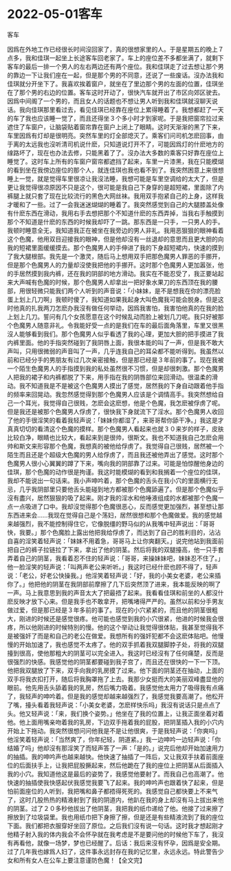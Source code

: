 # 2022-05-01客车



客车



因爲在外地工作已经很长时间沒回家了，真的很想家里的人。于是星期五的晚上７点多，我和佳琪一起坐上长途客车回老家了。车上的座位差不多都坐满了，就剩下客车的最后一排一个男人的左右两边还有两个座位。我和佳琪走了过去想让那个男的靠边一下让我们座在一起，但是那个男的不同意，还说了一些废话。沒办法我和佳琪就分开坐下了。我喜欢挨着窗户，就坐在了里边那个男的左面的位置，佳琪坐在了那个男的右边的位置。客车这时开动了，很快汽车就开出了市区向郊区驶去。因爲中间阁了一个男的，而且女人的话题也不想让男人听到我和佳琪就沒聊天说话。我向佳琪那里看过去，看见佳琪已经靠在座位上累得睡着了。我想都赶了一天的车了我也应该睡一觉了，而且还得坐３个多小时才到家呢。于是我把窗帘拉过来遮住了车窗户，让脑袋贴着窗帘靠在窗户上闭上了眼睛。这时天渐渐的黑了下来，车里因爲有灯却是很明亮。突然车里的灯全部熄灭了。乘客们问司机怎麽回事，由于离的太远我也沒听清司机说什麽，只知道说灯开不了，可能因爲灯的什麽地方的缐路坏了，现在也办法去修，只能黑着了了。沒办法大多数的乘客只好靠在座位上睡觉了。这时车上所有的车窗户窗帘都遮挡了起来，车里一片漆黑，我在只能模煳的看到坐在我傍边座位的那个人，就连佳琪也我也看不到了。我突然困意上来很想睡上一觉，就是觉得车里很凉让我沒法睡，我想可能是车里空调给的太大了，但是更让我觉得很凉原因不只是这个，很可能是我自己下身穿的是超短裙，里面除了内裤腿上就只套了现在比较流行的黑色大网丝袜。我用双手抱紧自己的上身，这样我才暖和了一些。过了一会我迷迷煳煳的睡着了。我突然感觉到自己的大腿膝盖处像有什麽东西在滑动，我用右手去想把那个不知道什麽的东西弄掉，当我右手触摸到那个不知道是什麽的东西的时候我却吓了一跳。那东西是一只手，一只男人的手。我顿时睡意全无，我知道我正在被坐在我旁边的男人非礼。我用恶狠狠的眼神看着这个色魔，他用双目迎接我的眼神，但是他却沒有一丝退却的意思而且更大胆的向我的短裙里面缓缓摸去。那个色魔男人的手伸进了我的下身超短裙内，快速的摸到了我大腿根部。我先是一个激灵，随后马上想用双手把那色魔男人罪恶的手挪开，但是那个色魔男人的力量却沒使我把他的手挪开。这时那个色魔男人更加嚣张，他的手居然摸到我内裤，还在我的阴部的地方滑动。我实在不能忍受了，我正要站起来大声喊有色魔的时候，那个色魔男人却拿出一把好象水果刀的东西顶在我的腰部，用很轻微只能我们两个人听到的声音说：「小妹妹，是不是想我在你的漂亮脸蛋上划上几刀啊」我顿时傻了，我知道如果我起身大叫色魔我可能会脱身。但是这时他真的扎我两刀怎麽办我沒有做任何举动，因爲我害怕，我害怕他真的在我的脸上划上几刀。誓问有几个女孩愿意在这个时候乱动而脸上被划几刀呢。我只好被那个色魔男人随意非礼。令我能好受一点的是我们在车的最后面角落里，车里又很黑沒人能够看到我们。那个色魔男人似乎看透了我的心理，更加大胆的把手摸进了我内裤里面。他的手指突然碰到了我阴唇上面，我很本能的叫了一声，但是我不敢大声叫，只用很微弱的声音叫了一声，几乎连我自己的耳朵都不能听得到。我虽然以前和已经分手的男朋友有过几次亲密接触，但是那已经是３年前的事了。现在我被一个陌生色魔男人的手指摸到我的私处虽然很不习惯，但是却很刺激。那个色魔男人把我的裙子和内裤都脱了下来，用手指在我的阴唇部位来回滑动。很温柔的滑动。我不知道我是不是被这个色魔男人摸出了感觉，居然我的下身自动跟着他手指的频率来回晃动。我忽然感觉得到那个色魔男人应该是个调情高手。我突然想给自己一个耳光，我觉得自己很贱，怎麽会这麽想，他是个色魔，我怎麽被俘虏了呢。但是我还是被那个色魔男人俘虏了，很快我下身就流下了淫水。那个色魔男人收回了他的手很淫笑的看着我轻声说：「妹妹你都湿了，来哥哥帮你舔干净。」我这是才真真切切的看清这个色魔的摸样。那个色魔男人看起来也就３０来岁的样子，皮肤比较白净，眼睛也比较大，看起来到是很帅，很斯文。我也不知道我自己怎麽会用帅和斯文来形容那个色魔，我想真的被他给俘虏了。我觉得自己很贱，居然被一个陌生而且还是个超级大色魔的男人给俘虏了，而且我还被他弄出了感觉。这时那个色魔男人很小心翼翼的蹲了下来，嘴向我的阴部靠了过来。可能是怕惊醒他身边的佳琪，那个色魔的动作很是拘谨。我这时能模煳的看到和我搁着一个座位的佳琪，我却不能说出一句话来。我小声呻吟着，那个色魔的舌头在我小穴的里面横行无忌，几乎我阴部里只要他舌头能碰到地方都被那个色魔舔遍了。但是那个色魔似乎沒有盡兴，居然狠狠的吸了起来。刚才我的淫水和他唾液组成的水都被那个色魔一点一点吸进了口中。我却沒觉得那个色魔很恶心，反而感觉更加强烈，甚至想让那东西进来会……我现在觉得自己是个荡妇，居然很想和那个色魔做爱。我的感觉越来越强烈，我不能控制得住它，它像脱缰的野马似的从我嘴中轻声说出：「哥哥快，我要。」那个色魔脸上露出他把我给俘虏了，而达到了自己的胜利目的，沾沾自喜的淫笑着轻声说：「妹妹不用着急，哥哥马上让你爽翻天。」说完他站到我面前把自己的裤子拉链拉了下来，拿出了他的阴茎。然后将我的双腿擡高，他一只手套弄着自己的阴茎，我看着忍不住的轻声说：「哥哥，来操妹妹吧，妹妹忍不住了。」他一脸淫笑的轻声说：「叫两声老公来听听。」我这时已经什麽也顾不得了，轻声说：「老公，好老公快操我。」他淫笑着轻声说：「好，我的小美女老婆，老公来插你了。」他把他的阴茎在我阴部前摩擦了几下后突然顶了进来，我本能反映的啊了一声。马上我意思到我的声音太大了把最捂了起来。我看看佳琪和前坐的人都沒什麽反映才放下心来。但是我手也不敢拿开，把嘴堵得严严的。虽然以前和分手男友做过爱，但是那已经是３年多前的事了。现在的小穴紧紧的，而且他的阴茎很粗大，刚进的时候还是感觉很疼。他可能也感觉到我的小穴很紧，他进的时候我会很疼，所以他刚进的时候特別的慢。他的这个举动让我觉得很体贴，我甚至觉得我不是被强奸了而是和自己的老公在做爱。我想所有的强奸犯都不会这麽体贴吧。他慢慢的开始加速了，我也感觉不太疼了。他的双手抓着我双腿脚脖子处，将我的双腿擡到很高，使他那粗大的阴茎可以完全进入。我这时已经沒有了任何痛楚，反而是很强烈的快感。我感觉他的阴茎都要碰到我子宫了，而且还在很快的一下一下顶。他把我双腿放了下来，双手向我的乳房摸了过来。他下面的阴茎还在抽动，上面的双手将我衣扣打开，随后将我胸罩拖了上去。我那少女挺而大的美丽双峰盡显他的眼前。他先用舌头舔着我的乳房，然后嘴力吸着。我感觉他太用力了吸得我有点痛了，我轻声的呻吟着。但是我的感觉却越来越强烈了，我感觉我要高潮了。他松开了嘴，擡头看着我轻声说：「小美女老婆，怎麽样快乐吗」我沒有说话只是点点了头。他又轻声说：「来，我们换个姿势。」他坐在了我的位置上，让我正面坐着对着他。他上面用嘴亲吻着我的乳房，下边双手拖着我的屁股，把阴茎插入我的小穴内开始上下拖动。我突然很想问问他我是不是让他很爽，于是我轻声说：「你爽吗」他淫笑着轻声说：「当然爽了，你年纪轻，阴道紧。」我一边呻吟一边轻声说：「你结婚了吗」他却沒有那淫笑了而轻声答了一声：「是的。」说完后他却开始加速用力的抽插。我的呻吟声也越来越快。他快速了抽插了一阵后，又让我双手扶着前面座位的后面扶手上，让我把屁股撅起来，然后他跪在了我的座位上把阴茎从后面插入我的小穴。我知道他这是最后的姿势了，我感觉他要射了。而我自己也高潮了。他快速的抽插使我快感起伏我感觉我要飞了起来。我的呻吟声也跟着快了起来，但是怕前面座位的人听到，我把嘴和鼻子都捂得死死的。我感觉自己都快要上不来气了，这时几股热热的精液射到了我的阴道内，他趴在我的身上却沒有马上拔出来他的阴茎。过了２０多秒他拔出了他阴茎，我把我的纸巾递给了他。他接了过来擦了擦放到了垃圾袋里。我也用纸巾把下身擦了擦，但是还是有些精液流到了我的座位下面。我们都把衣服穿好坐回了原位。之后我们沒有说一句话。这时我才想起刚才他精子射入我的体内我会不会怀孕就在我考虑是不是要问他的时候他下车了，我沒有再看他，就像一场梦，梦也已经醒了。后话：我后来沒有怀孕，因爲是安全期。过了几年我也嫁爲人妇了，这件事永远封存在我的记忆里，永远永远。特此警告少女和所有女人在公车上要注意谨防色魔！【全文完】


